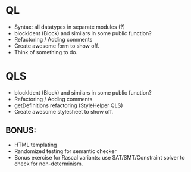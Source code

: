 # QL
* Syntax: all datatypes in separate modules (?)
* blockIdent (<questionIdent>Block) and similars in some public function?
* Refactoring / Adding comments
* Create awesome form to show off.
* Think of something to do.

# QLS
* blockIdent (<questionIdent>Block) and similars in some public function?
* Refactoring / Adding comments
* getDefinitions refactoring (StyleHelper QLS)
* Create awesome stylesheet to show off.

## BONUS:
* HTML templating
* Randomized testing for semantic checker
* Bonus exercise for Rascal variants: use SAT/SMT/Constraint solver to check for non-determinism.
